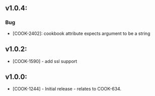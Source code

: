 ## v1.0.4:

### Bug

- [COOK-2402]: cookbook attribute expects argument to be a string

## v1.0.2:

* [COOK-1590] - add ssl support

## v1.0.0:

* [COOK-1244] - Initial release - relates to COOK-634.
